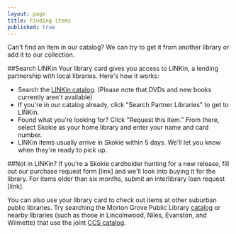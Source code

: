 ```yaml
---
layout: page
title: Finding items
published: true
---
```


Can't find an item in our catalog? We can try to get it from another library or add it to our collection.

##Search LINKin
Your library card gives you access to LINKin, a lending partnership with local libraries. Here's how it works:
- Search the [LINKin catalog](http://www.linkin-libraries.org/). (Please note that DVDs and new books currently aren't available)
- If you're in our catalog already, click "Search Partner Libraries" to get to LINKin.
- Found what you're looking for? Click "Request this item." From there, select Skokie as your home library and enter your name and card number. 
- LINKin items usually arrive in Skokie within 5 days. We'll let you know when they're ready to pick up. 

##Not in LINKin?
If you're a Skokie cardholder hunting for a new release, fill out our purchase request form [link] and we'll look into buying it for the library. For items older than six months, submit an interlibrary loan request [link]. 

You can also use your library card to check out items at other suburban public libraries. Try searching the Morton Grove Public Library [catalog](http://mgpl.sirsi.net/uhtbin/cgisirsi/?ps=lKNzLwN0B6/x/48500016/60/1190/X) or nearby libraries (such as those in Lincolnwood, Niles, Evanston, and Wilmette) that use the joint [CCS catalog](http://64.107.155.140/cgi-bin/ibistro).